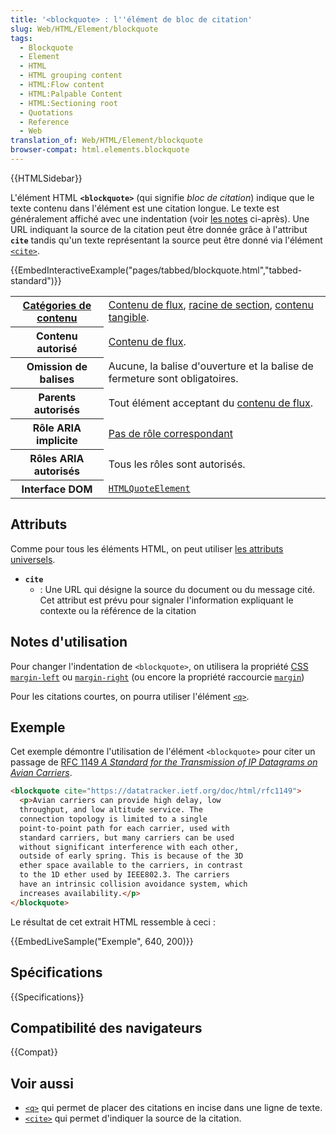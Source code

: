 ```yaml
---
title: '<blockquote> : l''élément de bloc de citation'
slug: Web/HTML/Element/blockquote
tags:
  - Blockquote
  - Element
  - HTML
  - HTML grouping content
  - HTML:Flow content
  - HTML:Palpable Content
  - HTML:Sectioning root
  - Quotations
  - Reference
  - Web
translation_of: Web/HTML/Element/blockquote
browser-compat: html.elements.blockquote
---
```


{{HTMLSidebar}}

L'élément HTML **`<blockquote>`** (qui signifie _bloc de citation_) indique que le texte contenu dans l'élément est une citation longue. Le texte est généralement affiché avec une indentation (voir [les notes](#usage_notes) ci-après). Une URL indiquant la source de la citation peut être donnée grâce à l'attribut **`cite`** tandis qu'un texte représentant la source peut être donné via l'élément [`<cite>`](/fr/docs/Web/HTML/Element/cite).

{{EmbedInteractiveExample("pages/tabbed/blockquote.html","tabbed-standard")}}

<table class="properties">
  <tbody>
    <tr>
      <th scope="row">
        <a href="/fr/docs/Web/Guide/HTML/Content_categories"
          >Catégories de contenu</a
        >
      </th>
      <td>
        <a href="/fr/docs/Web/Guide/HTML/Content_categories#flow_content"
          >Contenu de flux</a
        >,
        <a
          href="fr/docs/Web/Guide/HTML/Using_HTML_sections_and_outlines#racines_de_sectionnement"
          >racine de section</a
        >,
        <a href="/fr/docs/Web/Guide/HTML/Content_categories#palpable_content"
          >contenu tangible</a
        >.
      </td>
    </tr>
    <tr>
      <th scope="row">Contenu autorisé</th>
      <td>
        <a href="/fr/docs/Web/Guide/HTML/Content_categories#flow_content"
          >Contenu de flux</a
        >.
      </td>
    </tr>
    <tr>
      <th scope="row">Omission de balises</th>
      <td>
        Aucune, la balise d'ouverture et la balise de fermeture sont
        obligatoires.
      </td>
    </tr>
    <tr>
      <th scope="row">Parents autorisés</th>
      <td>
        Tout élément acceptant du
        <a href="/fr/docs/Web/Guide/HTML/Content_categories#flow_content"
          >contenu de flux</a
        >.
      </td>
    </tr>
    <tr>
      <th scope="row">Rôle ARIA implicite</th>
      <td>
        <a href="https://www.w3.org/TR/html-aria/#dfn-no-corresponding-role"
          >Pas de rôle correspondant</a
        >
      </td>
    </tr>
    <tr>
      <th scope="row">Rôles ARIA autorisés</th>
      <td>Tous les rôles sont autorisés.</td>
    </tr>
    <tr>
      <th scope="row">Interface DOM</th>
      <td>
        <a href="/fr/docs/Web/API/HTMLQuoteElement"
          ><code>HTMLQuoteElement</code></a
        >
      </td>
    </tr>
  </tbody>
</table>

## Attributs

Comme pour tous les éléments HTML, on peut utiliser [les attributs universels](/fr/docs/Web/HTML/Global_attributes).

- **`cite`**
  - : Une URL qui désigne la source du document ou du message cité. Cet attribut est prévu pour signaler l'information expliquant le contexte ou la référence de la citation

## Notes d'utilisation

Pour changer l'indentation de `<blockquote>`, on utilisera la propriété [CSS](/fr/docs/Glossary/CSS) [`margin-left`](/fr/docs/Web/CSS/margin-left) ou [`margin-right`](/fr/docs/Web/CSS/margin-right) (ou encore la propriété raccourcie [`margin`](/fr/docs/Web/CSS/margin))

Pour les citations courtes, on pourra utiliser l'élément [`<q>`](/fr/docs/Web/HTML/Element/q).

## Exemple

Cet exemple démontre l'utilisation de l'élément `<blockquote>` pour citer un passage de [RFC 1149 <i lang="en">A Standard for the Transmission of IP Datagrams on Avian Carriers</i>](https://datatracker.ietf.org/doc/html/rfc1149).

```html
<blockquote cite="https://datatracker.ietf.org/doc/html/rfc1149">
  <p>Avian carriers can provide high delay, low
  throughput, and low altitude service. The
  connection topology is limited to a single
  point-to-point path for each carrier, used with
  standard carriers, but many carriers can be used
  without significant interference with each other,
  outside of early spring. This is because of the 3D
  ether space available to the carriers, in contrast
  to the 1D ether used by IEEE802.3. The carriers
  have an intrinsic collision avoidance system, which
  increases availability.</p>
</blockquote>
```

Le résultat de cet extrait HTML ressemble à ceci :

{{EmbedLiveSample("Exemple", 640, 200)}}

## Spécifications

{{Specifications}}

## Compatibilité des navigateurs

{{Compat}}

## Voir aussi

- [`<q>`](/fr/docs/Web/HTML/Element/q) qui permet de placer des citations en incise dans une ligne de texte.
- [`<cite>`](/fr/docs/Web/HTML/Element/cite) qui permet d'indiquer la source de la citation.
